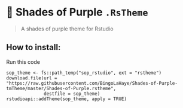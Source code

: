 # 🦄 Shades of Purple `.RsTheme`

 > A shades of purple theme for Rstudio

## How to install:

Run this code

```{r}
sop_theme <- fs::path_temp("sop_rstudio", ext = "rstheme")
download.file(url = "https://raw.githubusercontent.com/BingoLaHaye/Shades-of-Purple-tmTheme/master/Shades-of-Purple.rstheme",
              destfile = sop_theme)
rstudioapi::addTheme(sop_theme, apply = TRUE)
```
